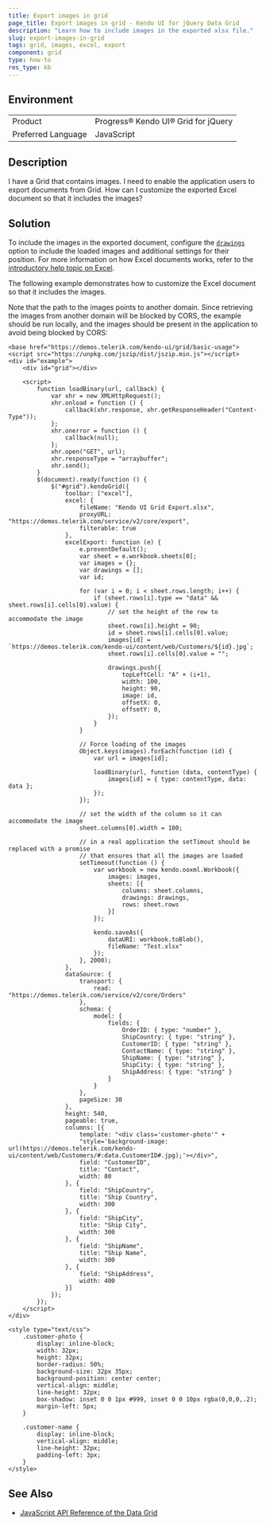 ```yaml
---
title: Export images in grid
page_title: Export images in grid - Kendo UI for jQuery Data Grid
description: "Learn how to include images in the exported xlsx file."
slug: export-images-in-grid
tags: grid, images, excel, export
component: grid
type: how-to
res_type: kb
---
```


## Environment

<table>
 <tr>
  <td>Product</td>
  <td>Progress® Kendo UI® Grid for jQuery</td>
 </tr>
 <tr>
  <td>Preferred Language</td>
  <td>JavaScript</td>
 </tr>
</table>

## Description

I have a Grid that contains images. I need to enable the application users to export documents from Grid. How can I customize the exported Excel document so that it includes the images?

## Solution

To include the images in the exported document, configure the [`drawings`](/api/javascript/ooxml/workbook/configuration/sheets.drawings) option to include the loaded images and additional settings for their position. For more information on how Excel documents works, refer to the [introductory help topic on Excel](/framework/excel/introduction#create-excel-document).

The following example demonstrates how to customize the Excel document so that it includes the images.

Note that the path to the images points to another domain. Since retrieving the images from another domain will be blocked by CORS, the example should be run locally, and the images should be present in the application to avoid being blocked by CORS:

```dojo
<base href="https://demos.telerik.com/kendo-ui/grid/basic-usage">
<script src="https://unpkg.com/jszip/dist/jszip.min.js"></script>
<div id="example">
    <div id="grid"></div>

    <script>
        function loadBinary(url, callback) {
            var xhr = new XMLHttpRequest();
            xhr.onload = function () {
                callback(xhr.response, xhr.getResponseHeader("Content-Type"));
            };
            xhr.onerror = function () {
                callback(null);
            };
            xhr.open("GET", url);
            xhr.responseType = "arraybuffer";
            xhr.send();
        }
        $(document).ready(function () {
            $("#grid").kendoGrid({
                toolbar: ["excel"],
                excel: {
                    fileName: "Kendo UI Grid Export.xlsx",
                    proxyURL: "https://demos.telerik.com/service/v2/core/export",
                    filterable: true
                },
                excelExport: function (e) {
                    e.preventDefault();
                    var sheet = e.workbook.sheets[0];
                    var images = {};
                    var drawings = [];
                    var id;

                    for (var i = 0; i < sheet.rows.length; i++) {
                        if (sheet.rows[i].type == "data" && sheet.rows[i].cells[0].value) {
                            // set the height of the row to accommodate the image
                            sheet.rows[i].height = 90;
                            id = sheet.rows[i].cells[0].value;
                            images[id] = `https://demos.telerik.com/kendo-ui/content/web/Customers/${id}.jpg`;
                            sheet.rows[i].cells[0].value = "";

                            drawings.push({
                                topLeftCell: "A" + (i+1),
                                width: 100,
                                height: 90,
                                image: id,
                                offsetX: 0,
                                offsetY: 0,
                            });
                        }
                    }

                    // Force loading of the images
                    Object.keys(images).forEach(function (id) {
                        var url = images[id];

                        loadBinary(url, function (data, contentType) {
                            images[id] = { type: contentType, data: data };
                        });
                    });

                    // set the width of the column so it can accommodate the image
                    sheet.columns[0].width = 100;

                    // in a real application the setTimout should be replaced with a promise
                    // that ensures that all the images are loaded
                    setTimeout(function () {
                        var workbook = new kendo.ooxml.Workbook({
                            images: images,
                            sheets: [{
                                columns: sheet.columns,
                                drawings: drawings,
                                rows: sheet.rows
                            }]
                        });

                        kendo.saveAs({
                            dataURI: workbook.toBlob(),
                            fileName: "Test.xlsx"
                        });
                    }, 2000);
                },
                dataSource: {
                    transport: {
                        read: "https://demos.telerik.com/service/v2/core/Orders"
                    },
                    schema: {
                        model: {
                            fields: {
                                OrderID: { type: "number" },
                                ShipCountry: { type: "string" },
                              	CustomerID: { type: "string" },
                              	ContactName: { type: "string" },
                                ShipName: { type: "string" },
                                ShipCity: { type: "string" },
                                ShipAddress: { type: "string" }
                            }
                        }
                    },
                    pageSize: 30
                },
                height: 540,
                pageable: true,
                columns: [{
                    template: "<div class='customer-photo'" +
                    "style='background-image: url(https://demos.telerik.com/kendo-ui/content/web/Customers/#:data.CustomerID#.jpg);'></div>",
                    field: "CustomerID",
                    title: "Contact",
                    width: 80
                }, {
                    field: "ShipCountry",
                    title: "Ship Country",
                    width: 300
                }, {
                    field: "ShipCity",
                    title: "Ship City",
                    width: 300
                }, {
                    field: "ShipName",
                    title: "Ship Name",
                    width: 300
                }, {
                    field: "ShipAddress",
                    width: 400
                }]
            });
        });
    </script>
</div>

<style type="text/css">
    .customer-photo {
        display: inline-block;
        width: 32px;
        height: 32px;
        border-radius: 50%;
        background-size: 32px 35px;
        background-position: center center;
        vertical-align: middle;
        line-height: 32px;
        box-shadow: inset 0 0 1px #999, inset 0 0 10px rgba(0,0,0,.2);
        margin-left: 5px;
    }

    .customer-name {
        display: inline-block;
        vertical-align: middle;
        line-height: 32px;
        padding-left: 3px;
    }
</style>
```

## See Also

* [JavaScript API Reference of the Data Grid](/api/javascript/ui/grid)
